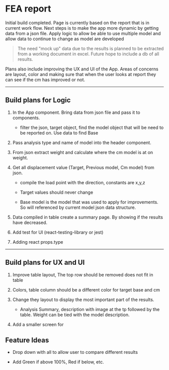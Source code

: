 # FEA report

Initial build completed. Page is currently based on the report that is in current work flow. Next steps is to make the app more dynamic by getting data from a json file. Apply logic to allow be able to use multiple model and allow data to continue to change as model are developed

> The need "mock up" data due to the results is planned to be extracted from a working document in excel. Future hope to include a db of all results.

Plans also include improving the UX and UI of the App. Areas of concerns are layout, color and making sure that when the user looks at report they can see if the cm has improved or not.

---

## Build plans for Logic

1. In the App component. Bring data from json file and pass it to components.

   - filter the json, target object, find the model object that will be need to be reported on. Use data to find Base

2. Pass analysis type and name of model into the header component.

3. From json extract weight and calculate where the cm model is at on weight.

4. Get all displacement value (Target, Previous model, Cm model) from json.

   - compile the load point with the direction, constants are x,y,z

   - Target values should never change

   - Base model is the model that was used to apply for improvements. So will referenced by current model json data structure.

5. Data compiled in table create a summary page. By showing if the results have decreased.

6. Add test for UI (react-testing-library or jest)

7. Adding react props.type

---

## Build plans for UX and UI

1. Improve table layout, The top row should be removed does not fit in table

2. Colors, table column should be a different color for target base and cm

3. Change they layout to display the most important part of the results.

   - Analysis Summary, description with image at the tp followed by the table. Weight can be tied with the model description.

4. Add a smaller screen for

## Feature Ideas

- Drop down with all to allow user to compare different results

- Add Green if above 100%, Red if below, etc.
